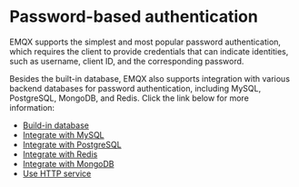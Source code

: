 # Password-based authentication

EMQX supports the simplest and most popular password authentication, which requires the client to provide credentials that can indicate identities, such as username, client ID, and the corresponding password.

Besides the built-in database, EMQX also supports integration with various backend databases for password authentication, including MySQL, PostgreSQL, MongoDB, and Redis. Click the link below for more information:

- [Build-in database](./mnesia.md)
- [Integrate with MySQL](./mysql.md)
- [Integrate with PostgreSQL](./postgresql.md)
- [Integrate with Redis](./redis.md)
- [Integrate with MongoDB](./mongodb.md)
- [Use HTTP service](./http.md)
